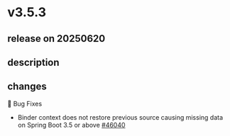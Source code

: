 # v3.5.3

## release on 20250620

## description

## changes

🐞 Bug Fixes

* Binder context does not restore previous source causing missing data on Spring Boot 3.5 or above <a href="https://github.com/spring-projects/spring-boot/issues/46040" data-hovercard-type="issue" data-hovercard-url="/spring-projects/spring-boot/issues/46040/hovercard">#46040</a>

